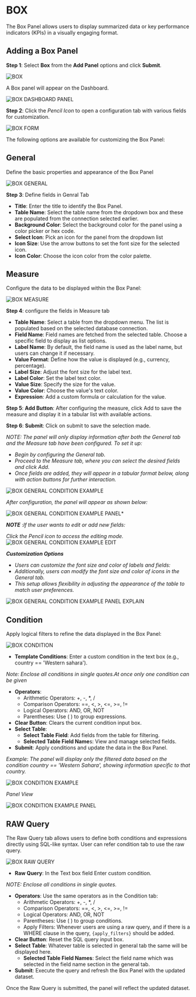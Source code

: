 # BOX
The Box Panel allows users to display summarized data or key performance indicators (KPIs) in a visually engaging format. 

## Adding a Box Panel
**Step 1**: Select **Box** from the **Add Panel** options and click **Submit**.

![BOX](./create_dashboard_images/box.png)

A Box panel will appear on the Dashboard.

![BOX DASHBOARD PANEL](./create_dashboard_images/box_panel.png)

**Step 2**: Click the *Pencil Icon* to open a configuration tab with various fields for customization.

![BOX FORM](./create_dashboard_images/box_form.png)

The following options are available for customizing the Box Panel:

## General 
Define the basic properties and appearance of the Box Panel

![BOX GENERAL](./create_dashboard_images/box_general.png)

**Step 3**: Define fields in Genral Tab

- **Title**: Enter the title to identify the Box Panel.
- **Table Name**: Select the table name from the dropdown box and these are populated from the connection selected earlier.
- **Background Color**: Select the background color for the panel using a color picker or hex code.
- **Select Icon**: Pick an icon for the panel from the dropdown list
- **Icon Size**: Use the arrow buttons to set the font size for the selected icon.
- **Icon Color**: Choose the icon color from the color palette.

## Measure 
Configure the data to be displayed within the Box Panel:

![BOX MEASURE](./create_dashboard_images/box_measure.png)

**Step 4**: configure the fields in Measure tab 

- **Table Name**: Select a table from the dropdown menu. The list is populated based on the selected database connection.
- **Field Name**: Field names are fetched from the selected table. Choose a specific field to display as list options.
- **Label Name**: By default, the field name is used as the label name, but users can change it if necessary.
- **Value Format**: Define how the value is displayed (e.g., currency, percentage).
- **Label Size**: Adjust the font size for the label text.
- **Label Color**: Set the label text color.
- **Value Size**: Specify the size for the value.
- **Value Color**: Choose the value's text color.
- **Expression**: Add a custom formula or calculation for the value.

**Step 5**: **Add Button**: After configuring the measure, click Add to save the measure and display it in a tabular list with available actions.

**Step 6**: **Submit**: Click on submit to save the selection made.

*NOTE: The panel will only display information after both the General tab and the Measure tab have been configured. To set it up:*

- *Begin by configuring the General tab.*
- *Proceed to the Measure tab, where you can select the desired fields and click Add.*
- *Once fields are added, they will appear in a tabular format below, along with action buttons for further interaction.*

![BOX GENERAL CONDITION EXAMPLE](./create_dashboard_images/box_g_m_ex.png)

*After configuration, the panel will appear as shown below:*

![BOX GENERAL CONDITION EXAMPLE PANEL](./create_dashboard_images/box_g_m_ex_panel.png)*

***NOTE*** :*If the user wants to edit or add new fields:*

*Click the Pencil icon to access the editing mode.*
![BOX GENERAL CONDITION EXAMPLE EDIT](./create_dashboard_images/box_g_m_ex_edit.png)

***Customization Options***

- *Users can customize the font size and color of labels and fields:*
- *Additionally, users can modify the font size and color of icons in the General tab.*
- *This setup allows flexibility in adjusting the appearance of the table to match user preferences.*

![BOX GENERAL CONDITION EXAMPLE PANEL EXPLAIN](./create_dashboard_images/box_g_m_ex_panel_explain.png)

## Condition
Apply logical filters to refine the data displayed in the Box Panel:

![BOX CONDITION](./create_dashboard_images/box_condition.png)

- **Template Conditions**: Enter a custom condition in the text box (e.g., country == 'Western sahara').

*Note: Enclose all conditions in single quotes.At once only one condition can be given*

- **Operators**:
    - Arithmetic Operators: +, -, *, /
    - Comparison Operators: ==, <, >, <=, >=, !=
    - Logical Operators: AND, OR, NOT
    - Parentheses: Use ( ) to group expressions.
- **Clear Button**: Clears the current condition input box.
- **Select Table**:
    - **Select Table Field**: Add fields from the table for filtering.
    - **Selected Table Field Name**s: View and manage selected fields.
- **Submit**: Apply conditions and update the data in the Box Panel.

*Example: The panel will display only the filtered data based on the condition country == 'Western Sahara', showing information specific to that country.* 

![BOX CONDITION EXAMPLE](./create_dashboard_images/box_condition_example.png)

*Panel View*

![BOX CONDITION EXAMPLE PANEL](./create_dashboard_images/box_condition_example_panel.png)

## RAW Query 
The Raw Query tab allows users to define both conditions and expressions directly using SQL-like syntax. User can refer condition tab to use the raw query.

![BOX RAW QUERY](./create_dashboard_images/box_sql_query.png)

- **Raw Query**: In the Text box field Enter custom condition.

*NOTE: Enclose all conditions in single quotes.*

- **Operators**: Use the same operators as in the Condition tab:
    - Arithmetic Operators: +, -, *, /
    - Comparison Operators: ==, <, >, <=, >=, !=
    - Logical Operators: AND, OR, NOT
    - Parentheses: Use ( ) to group conditions.
    - Apply Filters: Whenever users are using a raw query, and if there is a WHERE clause in the query, `{apply_filters}` should be added. 
- **Clear Button**: Reset the SQL query input box.
- **Select Table**: Whatever table is selected in general tab the same will be displayed here.
    - **Selected Table Field Names**: Select the field name which was selected in the field name section in the general tab.
- **Submit**: Execute the query and refresh the Box Panel with the updated dataset.

Once the Raw Query is submitted, the panel will reflect the updated dataset.